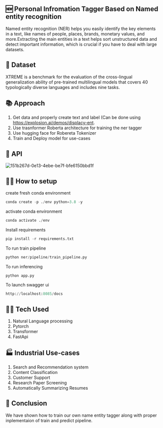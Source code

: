 ## 🆕 Personal Infromation Tagger Based on Named entity recognition
Named entity recognition (NER) helps you easily identify the key elements in a text, like names of people, places, brands, monetary values, and more.Extracting the main entities in a text helps sort unstructured data and detect important information, which is crucial if you have to deal with large datasets.

## 💽 Dataset 
XTREME is a benchmark for the evaluation of the cross-lingual generalization ability of pre-trained multilingual models that covers 40 typologically diverse languages and includes nine tasks.

## 📚 Approach 
1. Get data and properly create text and label (Can be done using https://explosion.ai/demos/displacy-ent.
2. Use trasnformer Roberta architecture for training the ner tagger
3. Use hugging face for Robereta Tokenizer
4. Train and Deploy model for use-cases

## 🚀 API 
![151b267d-0e13-4ebe-be7f-bfe6150bbd1f](https://user-images.githubusercontent.com/40850370/187381206-ec3aa7fa-02e7-4587-8719-7392c15d46ef.jpg)
## 🧑‍💻 How to setup
create fresh conda environment 
```python
conda create -p ./env python=3.8 -y
```
activate conda environment
```python
conda activate ./env
```
Install requirements
```python
pip install -r requirements.txt
```
To run train pipeline
```python
python ner/pipeline/train_pipeline.py
```
To run inferencing
```python
python app.py
```

To launch swagger ui
```python
http://localhost:8085/docs
```
## 🧑‍💻 Tech Used
1. Natural Language processing
2. Pytorch 
3. Transformer 
4. FastApi 

## 🏭 Industrial Use-cases 
1. Search and Recommendation system 
2. Content Classification 
3. Customer Support 
4. Research Paper Screening 
5. Automatically Summarizing Resumes 


## 👋 Conclusion 
We have shown how to train our own name entity tagger along with proper inplementaion of train and predict pipeline.

